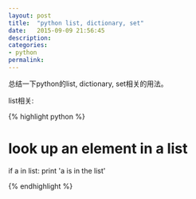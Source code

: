 ```yaml
---
layout: post
title:  "python list, dictionary, set"
date:   2015-09-09 21:56:45
description:
categories:
- python
permalink:
---
```



总结一下python的list, dictionary, set相关的用法。

list相关:

{% highlight python %}

# look up an element in a list
if a in list:
  print 'a is in the list'


{% endhighlight %}
